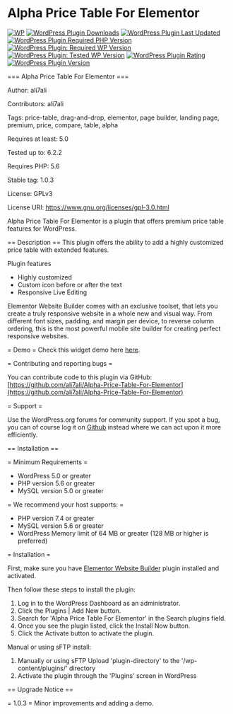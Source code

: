 # Alpha Price Table For Elementor

[![WP](https://img.shields.io/badge/WordPress-%E2%86%92-lightgrey.svg?style=flat-square)](https://wordpress.org/plugins/alpha-price-table-for-elementor/)
[![WordPress Plugin Downloads](https://img.shields.io/wordpress/plugin/dt/alpha-price-table-for-elementor?style=flat-square)](https://wordpress.org/plugins/alpha-price-table-for-elementor/)
[![WordPress Plugin Last Updated](https://img.shields.io/wordpress/plugin/last-updated/alpha-price-table-for-elementor?style=flat-square)](https://wordpress.org/plugins/alpha-price-table-for-elementor/)
[![WordPress Plugin Required PHP Version](https://img.shields.io/wordpress/plugin/required-php/alpha-price-table-for-elementor?style=flat-square)](https://wordpress.org/plugins/alpha-price-table-for-elementor/)
[![WordPress Plugin: Required WP Version](https://img.shields.io/wordpress/plugin/wp-version/alpha-price-table-for-elementor?style=flat-square)](https://wordpress.org/plugins/alpha-price-table-for-elementor/)
[![WordPress Plugin: Tested WP Version](https://img.shields.io/wordpress/plugin/tested/alpha-price-table-for-elementor?style=flat-square)](https://wordpress.org/plugins/alpha-price-table-for-elementor/)
[![WordPress Plugin Rating](https://img.shields.io/wordpress/plugin/stars/alpha-price-table-for-elementor?style=flat-square)](https://wordpress.org/plugins/alpha-price-table-for-elementor/)
[![WordPress Plugin Version](https://img.shields.io/wordpress/plugin/v/alpha-price-table-for-elementor?style=flat-square)](https://wordpress.org/plugins/alpha-price-table-for-elementor/)

=== Alpha Price Table For Elementor ===

Author: ali7ali

Contributors: ali7ali

Tags: price-table, drag-and-drop, elementor, page builder, landing page, premium, price, compare, table, alpha

Requires at least: 5.0

Tested up to: 6.2.2

Requires PHP: 5.6

Stable tag: 1.0.3

License: GPLv3

License URI: https://www.gnu.org/licenses/gpl-3.0.html

Alpha Price Table For Elementor is a plugin that offers premium price table features for WordPress.

== Description ==
This plugin offers the ability to add a highly customized price table with extended features.

Plugin features

- Highly customized
- Custom icon before or after the text
- Responsive Live Editing

Elementor Website Builder comes with an exclusive toolset, that lets you create a truly responsive website in a whole new and visual way. From different font sizes, padding, and margin per device, to reverse column ordering, this is the most powerful mobile site builder for creating perfect responsive websites.

= Demo =
Check this widget demo here [here](https://alphatrio.net/alpha-price-table-for-elementor/).

= Contributing and reporting bugs =

You can contribute code to this plugin via GitHub: [https://github.com/ali7ali/Alpha-Price-Table-For-Elementor](https://github.com/ali7ali/Alpha-Price-Table-For-Elementor)

= Support =

Use the WordPress.org forums for community support. If you spot a bug, you can of course log it on [Github](https://github.com/ali7ali/Alpha-Price-Table-For-Elementor/issues/new/choose) instead where we can act upon it more efficiently.

== Installation ==

= Minimum Requirements =

- WordPress 5.0 or greater
- PHP version 5.6 or greater
- MySQL version 5.0 or greater

= We recommend your host supports: =

- PHP version 7.4 or greater
- MySQL version 5.6 or greater
- WordPress Memory limit of 64 MB or greater (128 MB or higher is preferred)

= Installation =

First, make sure you have [Elementor Website Builder](https://wordpress.org/plugins/elementor/) plugin installed and activated.

Then follow these steps to install the plugin:

1. Log in to the WordPress Dashboard as an administrator.
2. Click the Plugins | Add New button.
3. Search for 'Alpha Price Table For Elementor' in the Search plugins field.
4. Once you see the plugin listed, click the Install Now button.
5. Click the Activate button to activate the plugin.

Manual or using sFTP install:

1.  Manually or using sFTP Upload 'plugin-directory' to the '/wp-content/plugins/' directory
2.  Activate the plugin through the 'Plugins' screen in WordPress

== Upgrade Notice ==

= 1.0.3 =
Minor improvements and adding a demo.
